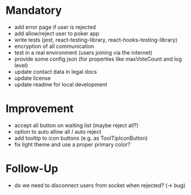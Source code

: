 # Mandatory

- add error page if user is rejected
- add allow/reject user to poker app
- write tests (jest, react-testing-library, react-hooks-testing-library)
- encryption of all communication
- test in a real environment (users joining via the internet)
- provide some config json (for properties like maxVoteCount and log level)
- update contact data in legal docs
- update license
- update readme for local development

# Improvement

- accept all button on waiting list (maybe reject all?)
- option to auto allow all / auto reject
- add tooltip to icon buttons (e.g. as ToolTipIconButton)
- fix light theme and use a proper primary color?

# Follow-Up

- do we need to disconnect users from socket when rejected? (-> bug)
